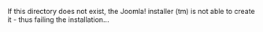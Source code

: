 If this directory does not exist, the Joomla! installer (tm) is not able to create it - thus failing the installation...
